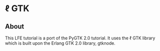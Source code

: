 # ℓ GTK


## About

This LFE tutorial is a port of the PyGTK 2.0 tutorial. It uses the ℓ GTK library which is built upon the Erlang GTK 2.0 library, gtknode.